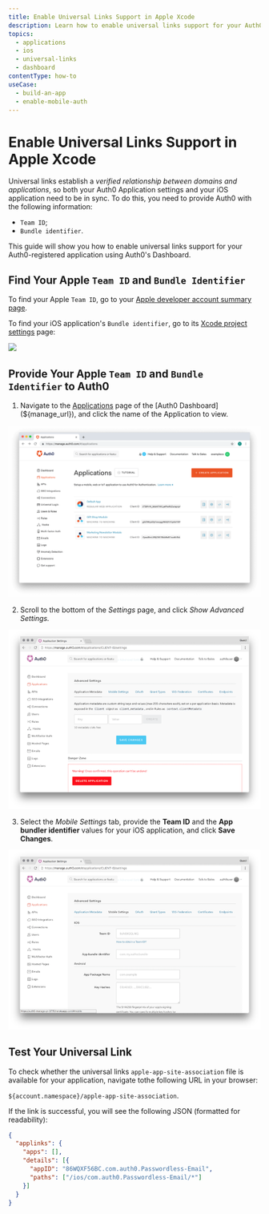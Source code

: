 ```yaml
---
title: Enable Universal Links Support in Apple Xcode
description: Learn how to enable universal links support for your Auth0 app in Apple Xcode using the Auth0 Dashboard.
topics:
  - applications
  - ios
  - universal-links
  - dashboard
contentType: how-to
useCase:
  - build-an-app
  - enable-mobile-auth
---
```

# Enable Universal Links Support in Apple Xcode

Universal links establish a *verified relationship between domains and applications*, so both your Auth0 Application settings and your iOS application need to be in sync. To do this, you need to provide Auth0 with the following information:

* `Team ID`;
* `Bundle identifier`.

This guide will show you how to enable universal links support for your Auth0-registered application using Auth0's Dashboard.

## Find Your Apple `Team ID` and `Bundle Identifier`

To find your Apple `Team ID`, go to your [Apple developer account summary page](https://developer.apple.com/membercenter/index.action#accountSummary).

To find your iOS application's `Bundle identifier`, go to its [Xcode project settings](https://developer.apple.com/library/content/documentation/IDEs/Conceptual/AppDistributionGuide/ConfiguringYourApp/ConfiguringYourApp.html) page:

![](/media/articles/applications/bundle-id.png)

## Provide Your Apple `Team ID` and `Bundle Identifier` to Auth0

1. Navigate to the [Applications](${manage_url}/#/clients) page of the [Auth0 Dashboard](${manage_url}), and click the name of the Application to view.

![View Applications](/media/articles/dashboard/guides/app-list.png)

2. Scroll to the bottom of the *Settings* page, and click *Show Advanced Settings.*

![Show Advanced Settings](/media/articles/applications/advanced-settings.png)

3. Select the *Mobile Settings* tab, provide the **Team ID** and the **App bundler identifier** values for your iOS application, and click **Save Changes**.

![](/media/articles/applications/mobile-settings.png)

## Test Your Universal Link

To check whether the universal links `apple-app-site-association` file is available for your application, navigate tothe following URL in your browser:

`${account.namespace}/apple-app-site-association`.

If the link is successful, you will see the following JSON (formatted for readability):

```json
{
  "applinks": {
    "apps": [],
    "details": [{
      "appID": "86WQXF56BC.com.auth0.Passwordless-Email",
      "paths": ["/ios/com.auth0.Passwordless-Email/*"]
    }]
  }
}
```